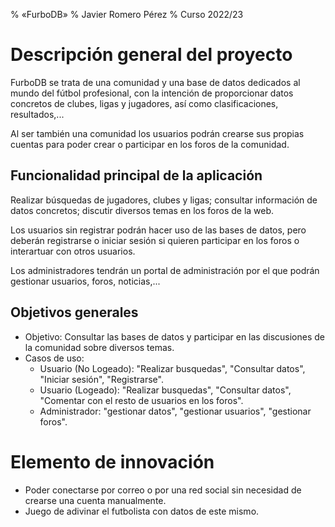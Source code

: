 % «FurboDB»
% Javier Romero Pérez
% Curso 2022/23

# Descripción general del proyecto

FurboDB se trata de una comunidad y una base de datos dedicados al mundo del fútbol profesional, con la intención de proporcionar datos concretos de clubes, ligas y jugadores, así como clasificaciones, resultados,...

Al ser también una comunidad los usuarios podrán crearse sus propias cuentas para poder crear o participar en los foros de la comunidad.

## Funcionalidad principal de la aplicación

Realizar búsquedas de jugadores, clubes y ligas; consultar información de datos concretos; discutir diversos temas en los foros de la web.

Los usuarios sin registrar podrán hacer uso de las bases de datos, pero deberán registrarse o iniciar sesión si quieren participar en los foros o interartuar con otros usuarios.

Los administradores tendrán un portal de administración por el que podrán gestionar usuarios, foros, noticias,...

## Objetivos generales

* Objetivo: Consultar las bases de datos y participar en las discusiones de la comunidad sobre diversos temas.
* Casos de uso:
    * Usuario (No Logeado): "Realizar busquedas", "Consultar datos", "Iniciar sesión", "Registrarse".
    * Usuario (Logeado): "Realizar busquedas", "Consultar datos", "Comentar con el resto de usuarios en los foros".
    * Administrador: "gestionar datos", "gestionar usuarios", "gestionar foros".

# Elemento de innovación

* Poder conectarse por correo o por una red social sin necesidad de crearse una cuenta manualmente.
* Juego de adivinar el futbolista con datos de este mismo.
